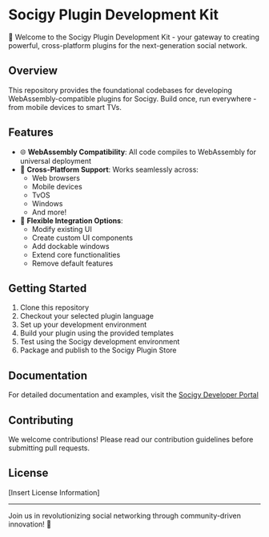# Socigy Plugin Development Kit
🚀 Welcome to the Socigy Plugin Development Kit - your gateway to creating powerful, cross-platform plugins for the next-generation social network.

## Overview

This repository provides the foundational codebases for developing WebAssembly-compatible plugins for Socigy. Build once, run everywhere - from mobile devices to smart TVs.

## Features

- 🌐 **WebAssembly Compatibility**: All code compiles to WebAssembly for universal deployment
- 📱 **Cross-Platform Support**: Works seamlessly across:
    - Web browsers
    - Mobile devices
    - TvOS
    - Windows
    - And more!
- 🎨 **Flexible Integration Options**:
    - Modify existing UI
    - Create custom UI components
    - Add dockable windows
    - Extend core functionalities
    - Remove default features

## Getting Started

1. Clone this repository
2. Checkout your selected plugin language
2. Set up your development environment
3. Build your plugin using the provided templates
4. Test using the Socigy development environment
5. Package and publish to the Socigy Plugin Store

## Documentation

For detailed documentation and examples, visit the [Socigy Developer Portal](https://docs.socigy.dev)

## Contributing

We welcome contributions! Please read our contribution guidelines before submitting pull requests.

## License

[Insert License Information]

---

Join us in revolutionizing social networking through community-driven innovation! 🌟